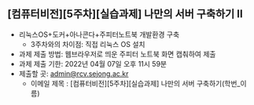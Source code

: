 
## [컴퓨터비전][5주차][실습과제] 나만의 서버 구축하기 II
- 리눅스OS+도커+아나콘다+주피터노트북 개발환경 구축
  - 3주차와의 차이점: 직접 리눅스 OS 설치 
- 과제 제출 방법: 웹브라우저로 띄운 주피터 노트북 화면 캡춰하여 제출
- 과제 제출 기한: 2022년 04월 07일 오후 11시 59분
- 제출할 곳: admin@rcv.sejong.ac.kr
  - 이메일 제목 : [컴퓨터비전][5주차][실습과제] 나만의 서버 구축하기(학번_이름)
